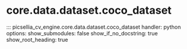 # core.data.dataset.coco_dataset

::: picsellia_cv_engine.core.data.dataset.coco_dataset
    handler: python
    options:
        show_submodules: false
        show_if_no_docstring: true
        show_root_heading: true

